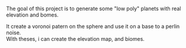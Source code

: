 The goal of this project is to generate some "low poly" planets with real elevation and bomes.  

It create a voronoi patern on the sphere and use it on a base to a perlin noise.  
With theses, i can create the elevation map, and biomes.